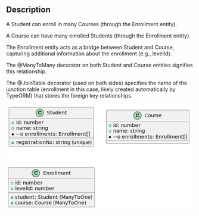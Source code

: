 ## Description

A Student can enroll in many Courses (through the Enrollment entity).

A Course can have many enrolled Students (through the Enrollment entity).

The Enrollment entity acts as a bridge between Student and Course, capturing additional information about the enrollment (e.g., levelId).

The @ManyToMany decorator on both Student and Course entities signifies this relationship.

The @JoinTable decorator (used on both sides) specifies the name of the junction table (enrollment in this case, likely created automatically by TypeORM) that stores the foreign key relationships.

![Alt text](image.png)